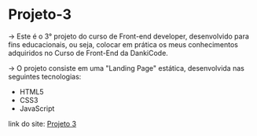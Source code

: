 # Projeto-3

<p>-> Este é o 3° projeto do curso de Front-end developer, desenvolvido para fins educacionais, ou seja, colocar em prática os meus conhecimentos adquiridos no Curso de Front-End da DankiCode.</p>

<p>-> O projeto consiste em uma "Landing Page" estática, desenvolvida nas seguintes tecnologias:</p>

- HTML5
- CSS3
- JavaScript

link do site: <a href="https://lucas-sessi.github.io/Projeto-3/">Projeto 3</a>
